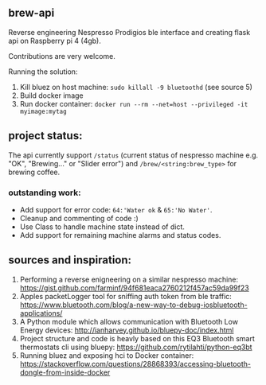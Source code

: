 ## brew-api
Reverse engineering Nespresso Prodigios ble interface and creating flask api on Raspberry pi 4 (4gb).

Contributions are very welcome.

Running the solution:
1) Kill bluez on host machine: `sudo killall -9 bluetoothd` (see source 5)
2) Build docker image
3) Run docker container: `docker run --rm --net=host --privileged -it myimage:mytag`

## project status:
The api currently support `/status` (current status of nespresso machine e.g. "OK", "Brewing..." or "Slider error") and `/brew/<string:brew_type>` for brewing coffee.

### outstanding work:
* Add support for error code: `64:'Water ok` & `65:'No Water'`.
* Cleanup and commenting of code :)
* Use Class to handle machine state instead of dict.
* Add support for remaining machine alarms and status codes.

## sources and inspiration:
1) Performing a reverse enigneering on a similar nespresso machine: https://gist.github.com/farminf/94f681eaca2760212f457ac59da99f23
2) Apples packetLogger tool for sniffing auth token from ble traffic: https://www.bluetooth.com/blog/a-new-way-to-debug-iosbluetooth-applications/
3) A Python module which allows communication with Bluetooth Low Energy devices: http://ianharvey.github.io/bluepy-doc/index.html
4) Project structure and code is heavly based on this EQ3 Bluetooth smart thermostats cli using bluepy: https://github.com/rytilahti/python-eq3bt
5) Running bluez and exposing hci to Docker container: https://stackoverflow.com/questions/28868393/accessing-bluetooth-dongle-from-inside-docker
